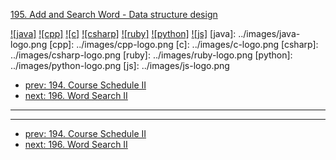 [195. Add and Search Word - Data structure design](https://leetcode.com/problems/add-and-search-word-data-structure-design/)

[![java]](../java/195-add-and-search-word-data-structure-design.md)
[![cpp]](../cpp/195-add-and-search-word-data-structure-design.md)
[![c]](../c/195-add-and-search-word-data-structure-design.md)
[![csharp]](../csharp/195-add-and-search-word-data-structure-design.md)
[![ruby]](../ruby/195-add-and-search-word-data-structure-design.md)
[![python]](../python/195-add-and-search-word-data-structure-design.md)
[![js]](../js/195-add-and-search-word-data-structure-design.md)
[java]: ../images/java-logo.png
[cpp]: ../images/cpp-logo.png
[c]: ../images/c-logo.png
[csharp]: ../images/csharp-logo.png
[ruby]: ../images/ruby-logo.png
[python]: ../images/python-logo.png
[js]: ../images/js-logo.png

- [prev: 194. Course Schedule II](194-course-schedule-ii.md)
- [next: 196. Word Search II](196-word-search-ii.md)

---


---

- [prev: 194. Course Schedule II](194-course-schedule-ii.md)
- [next: 196. Word Search II](196-word-search-ii.md)
